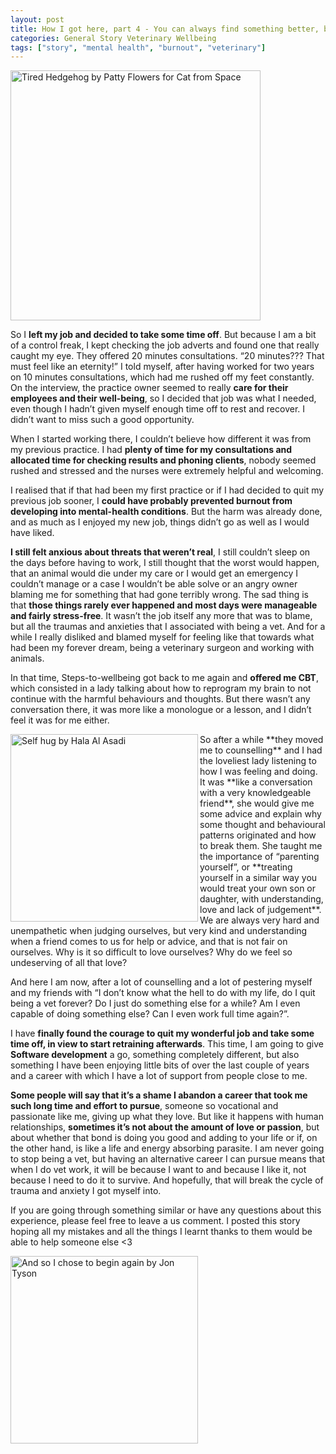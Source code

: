 ```yaml
---
layout: post
title: How I got here, part 4 - You can always find something better, but it’s also OK to take a step back and start all over again
categories: General Story Veterinary Wellbeing
tags: ["story", "mental health", "burnout", "veterinary"]
---
```

<p><img src="/assets/images/tiredhedgehog.jpg" alt="Tired Hedgehog by Patty Flowers for Cat from Space" width="400"></p>

So I **left my job and decided to take some time off**. But because I am a bit of a control freak, I kept checking the job adverts and found one that really caught my eye. They offered 20 minutes consultations. “20 minutes??? That must feel like an eternity!” I told myself, after having worked for two years on 10 minutes consultations, which had me rushed off my feet constantly. On the interview, the practice owner seemed to really **care for their employees and their well-being**, so I decided that job was what I needed, even though I hadn’t given myself enough time off to rest and recover. I didn’t want to miss such a good opportunity.

When I started working there, I couldn’t believe how different it was from my previous practice. I had **plenty of time for my consultations and allocated time for checking results and phoning clients**, nobody seemed rushed and stressed and the nurses were extremely helpful and welcoming.

I realised that if that had been my first practice or if I had decided to quit my previous job sooner, I **could have probably prevented burnout from developing into mental-health conditions**. But the harm was already done, and as much as I enjoyed my new job, things didn’t go as well as I would have liked.

**I still felt anxious about threats that weren’t real**, I still couldn’t sleep on the days before having to work, I still thought that the worst would happen, that an animal would die under my care or I would get an emergency I couldn’t manage or a case I wouldn’t be able solve or an angry owner blaming me for something that had gone terribly wrong. The sad thing is that **those things rarely ever happened and most days were manageable and fairly stress-free**. It wasn’t the job itself any more that was to blame, but all the traumas and anxieties that I associated with being a vet. And for a while I really disliked and blamed myself for feeling like that towards what had been my forever dream, being a veterinary surgeon and working with animals.

In that time, Steps-to-wellbeing got back to me again and **offered me CBT**, which consisted in a lady talking about how to reprogram my brain to not continue with the harmful behaviours and thoughts. But there wasn’t any conversation there, it was more like a monologue or a lesson, and I didn’t feel it was for me either.

<p><img src="/assets/images/hala-al-asadi-lqb0Mqq8RSM-unsplash-min.jpg" alt="Self hug by Hala Al Asadi" align= left width="300"></p>
So after a while **they moved me to counselling** and I had the loveliest lady listening to how I was feeling and doing. It was **like a conversation with a very knowledgeable friend**, she would give me some advice and explain why some thought and behavioural patterns originated and how to break them. She taught me the importance of “parenting yourself”, or **treating yourself in a similar way you would treat your own son or daughter, with understanding, love and lack of judgement**. We are always very hard and unempathetic when judging ourselves, but very kind and understanding when a friend comes to  us for help or advice, and that is not fair on ourselves. Why is it so difficult to love ourselves? Why do we feel so undeserving of all that love?

And here I am now, after a lot of counselling and a lot of pestering myself and my friends with “I don’t know what the hell to do with my life, do I quit being a vet forever? Do I just do something else for a while? Am I even capable of doing something else? Can I even work full time again?”.

I have **finally found the courage to quit my wonderful job and take some time off, in view to start retraining afterwards**. This time, I am going to give **Software development** a go, something completely different, but also something I have been enjoying little bits of over the last couple of years and a career with which I have a lot of support from people close to me.

**Some people will say that it’s a shame I abandon a career that took me such long time and effort to pursue**, someone so vocational and passionate like me, giving up what they love. But like it happens with human relationships, **sometimes it’s not about the amount of love or passion**, but about whether that bond is doing you good and adding to your life or if, on the other hand, is like a life and energy absorbing parasite. I am never going to stop being a vet, but having an alternative career I can pursue means that when I do vet work, it will be because I want to and because I like it, not because I need to do it to survive. And hopefully, that will break the cycle of trauma and anxiety I got myself into.

If you are going through something similar or have any questions about this experience, please feel free to leave a us comment. I posted this story hoping all my mistakes and all the things I learnt thanks to them would be able to help someone else <3

<p><img src="/assets/images/jon-tyson-srDKOjF3rSY-unsplash-min.jpg" alt="And so I chose to begin again by Jon Tyson" width="300"></p>
